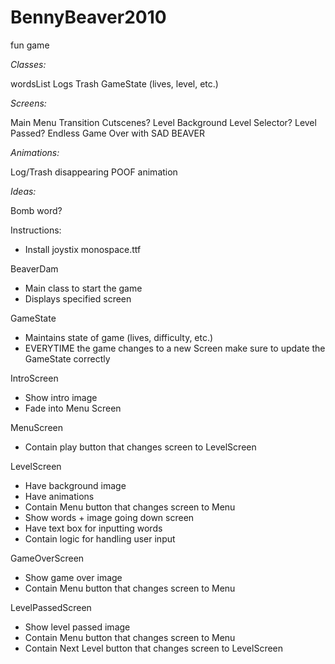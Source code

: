 # BennyBeaver2010

fun game

_Classes:_

wordsList
Logs
Trash
GameState (lives, level, etc.)

_Screens:_

Main Menu
Transition
Cutscenes?
Level Background
Level Selector?
Level Passed?
Endless
Game Over with SAD BEAVER

_Animations:_

Log/Trash disappearing POOF animation

_Ideas:_

Bomb word?

Instructions:

- Install joystix monospace.ttf

BeaverDam

- Main class to start the game
- Displays specified screen

GameState

- Maintains state of game (lives, difficulty, etc.)
- EVERYTIME the game changes to a new Screen make sure to update the GameState correctly

IntroScreen

- Show intro image
- Fade into Menu Screen

MenuScreen

- Contain play button that changes screen to LevelScreen

LevelScreen

- Have background image
- Have animations
- Contain Menu button that changes screen to Menu
- Show words + image going down screen
- Have text box for inputting words
- Contain logic for handling user input

GameOverScreen

- Show game over image
- Contain Menu button that changes screen to Menu

LevelPassedScreen

- Show level passed image
- Contain Menu button that changes screen to Menu
- Contain Next Level button that changes screen to LevelScreen
